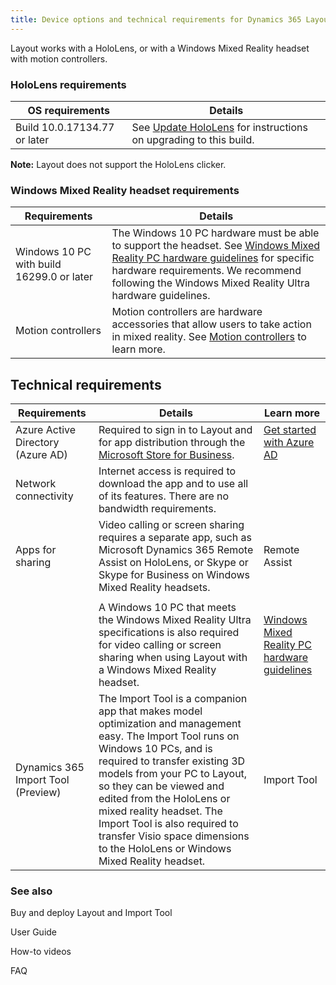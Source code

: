 ```yaml
---
title: Device options and technical requirements for Dynamics 365 Layout
---
```


Layout works with a HoloLens, or with a Windows Mixed Reality headset with
motion controllers.

### HoloLens requirements

| **OS requirements**          | **Details**                                                                                                                           |
|------------------------------|---------------------------------------------------------------------------------------------------------------------------------------|
| Build 10.0.17134.77 or later | See [Update HoloLens](https://support.microsoft.com/help/12643/hololens-update-hololens) for instructions on upgrading to this build. |

**Note:** Layout does not support the HoloLens clicker.

### Windows Mixed Reality headset requirements

| **Requirements**                          | **Details**                                                                                                                                                                                                                                                                                                                          |
|-------------------------------------------|--------------------------------------------------------------------------------------------------------------------------------------------------------------------------------------------------------------------------------------------------------------------------------------------------------------------------------------|
| Windows 10 PC with build 16299.0 or later | The Windows 10 PC hardware must be able to support the headset. See [Windows Mixed Reality PC hardware guidelines](https://support.microsoft.com/en-us/help/4039260/windows-10-mixed-reality-pc-hardware-guidelines) for specific hardware requirements. We recommend following the Windows Mixed Reality Ultra hardware guidelines. |
| Motion controllers                        | Motion controllers are hardware accessories that allow users to take action in mixed reality. See [Motion controllers](https://docs.microsoft.com/en-us/windows/mixed-reality/motion-controllers) to learn more.                                                                                                                     |

Technical requirements
----------------------

| **Requirements**                   | **Details**                                                                                                                                                                                                                                                                                                                                                                                             | **Learn more**                                                                                                                                                |
|------------------------------------|---------------------------------------------------------------------------------------------------------------------------------------------------------------------------------------------------------------------------------------------------------------------------------------------------------------------------------------------------------------------------------------------------------|---------------------------------------------------------------------------------------------------------------------------------------------------------------|
| Azure Active Directory (Azure AD)  | Required to sign in to Layout and for app distribution through the [Microsoft Store for Business](https://docs.microsoft.com/en-us/microsoft-store/sign-up-microsoft-store-for-business).                                                                                                                                                                                                               | [Get started with Azure AD](https://docs.microsoft.com/en-us/azure/active-directory/get-started-azure-ad)                                                     |
| Network connectivity               | Internet access is required to download the app and to use all of its features. There are no bandwidth requirements.                                                                                                                                                                                                                                                                                    |                                                                                                                                                               |
| Apps for sharing                   | Video calling or screen sharing requires a separate app, such as Microsoft Dynamics 365 Remote Assist on HoloLens, or Skype or Skype for Business on Windows Mixed Reality headsets.                                                                                                                                                                                                                    | Remote Assist                                                                                                                                                 |
|                                    |                                                                                                                                                                                                                                                                                                                                                                                                         |                                                                                                                                                               |
|                                    | A Windows 10 PC that meets the Windows Mixed Reality Ultra specifications is also required for video calling or screen sharing when using Layout with a Windows Mixed Reality headset.                                                                                                                                                                                                                  | [Windows Mixed Reality PC hardware guidelines](https://support.microsoft.com/en-us/help/4039260/windows-10-mixed-reality-pc-hardware-guidelines)              |
| Dynamics 365 Import Tool (Preview) | The Import Tool is a companion app that makes model optimization and management easy. The Import Tool runs on Windows 10 PCs, and is required to transfer existing 3D models from your PC to Layout, so they can be viewed and edited from the HoloLens or mixed reality headset. The Import Tool is also required to transfer Visio space dimensions to the HoloLens or Windows Mixed Reality headset. | Import Tool                                                                                                                                                   |

### See also

Buy and deploy Layout and Import Tool

User Guide

How-to videos

FAQ
